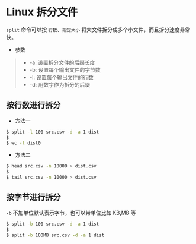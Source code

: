 # Linux 拆分文件

`split` 命令可以按 `行数`、`指定大小` 将大文件拆分成多个小文件，而且拆分速度非常快。

* 参数

> * -a: 设置拆分文件的后缀长度
> * -b: 设置每个输出文件的字节数
> * -l: 设置每个输出文件的行数
> * -d: 用数字作为拆分的后缀


## 按行数进行拆分

* 方法一

```bash
$ split -l 100 src.csv -d -a 1 dist
$
$ wc -l dist0
```

* 方法二

```bash
$ head src.csv -n 10000 > dist.csv
$
$ tail src.csv -n 10000 > dist.csv
```


## 按字节进行拆分

`-b` 不加单位默认表示字节，也可以带单位比如 KB,MB 等

```bash
$ split -b 100 src.csv -d -a 1 dist
$
$ split -b 100MB src.csv -d -a 1 dist
```